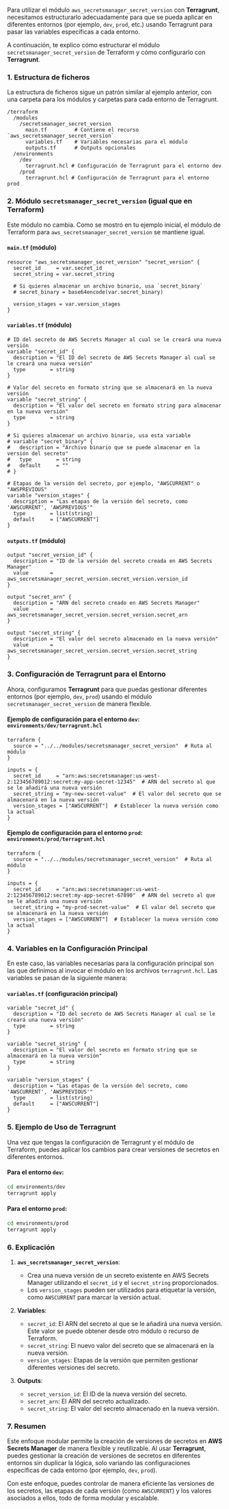 Para utilizar el módulo `aws_secretsmanager_secret_version` con **Terragrunt**, necesitamos estructurarlo adecuadamente para que se pueda aplicar en diferentes entornos (por ejemplo, `dev`, `prod`, etc.) usando Terragrunt para pasar las variables específicas a cada entorno.

A continuación, te explico cómo estructurar el módulo `secretsmanager_secret_version` de Terraform y cómo configurarlo con **Terragrunt**.

### 1. Estructura de ficheros

La estructura de ficheros sigue un patrón similar al ejemplo anterior, con una carpeta para los módulos y carpetas para cada entorno de Terragrunt.

```text
/terraform
  /modules
    /secretsmanager_secret_version
      main.tf         # Contiene el recurso `aws_secretsmanager_secret_version`
      variables.tf    # Variables necesarias para el módulo
      outputs.tf      # Outputs opcionales
  /environments
    /dev
      terragrunt.hcl # Configuración de Terragrunt para el entorno dev
    /prod
      terragrunt.hcl # Configuración de Terragrunt para el entorno prod
```

### 2. Módulo `secretsmanager_secret_version` (igual que en Terraform)

Este módulo no cambia. Como se mostró en tu ejemplo inicial, el módulo de Terraform para `aws_secretsmanager_secret_version` se mantiene igual.

#### `main.tf` (módulo)

```hcl
resource "aws_secretsmanager_secret_version" "secret_version" {
  secret_id     = var.secret_id
  secret_string = var.secret_string

  # Si quieres almacenar un archivo binario, usa `secret_binary`
  # secret_binary = base64encode(var.secret_binary)

  version_stages = var.version_stages
}
```

#### `variables.tf` (módulo)

```hcl
# ID del secreto de AWS Secrets Manager al cual se le creará una nueva versión
variable "secret_id" {
  description = "El ID del secreto de AWS Secrets Manager al cual se le creará una nueva versión"
  type        = string
}

# Valor del secreto en formato string que se almacenará en la nueva versión
variable "secret_string" {
  description = "El valor del secreto en formato string para almacenar en la nueva versión"
  type        = string
}

# Si quieres almacenar un archivo binario, usa esta variable
# variable "secret_binary" {
#   description = "Archivo binario que se puede almacenar en la versión del secreto"
#   type        = string
#   default     = ""
# }

# Etapas de la versión del secreto, por ejemplo, "AWSCURRENT" o "AWSPREVIOUS"
variable "version_stages" {
  description = "Las etapas de la versión del secreto, como 'AWSCURRENT', 'AWSPREVIOUS'"
  type        = list(string)
  default     = ["AWSCURRENT"]
}
```

#### `outputs.tf` (módulo)

```hcl
output "secret_version_id" {
  description = "ID de la versión del secreto creada en AWS Secrets Manager"
  value       = aws_secretsmanager_secret_version.secret_version.version_id
}

output "secret_arn" {
  description = "ARN del secreto creado en AWS Secrets Manager"
  value       = aws_secretsmanager_secret_version.secret_version.secret_arn
}

output "secret_string" {
  description = "El valor del secreto almacenado en la nueva versión"
  value       = aws_secretsmanager_secret_version.secret_version.secret_string
}
```

### 3. Configuración de Terragrunt para el Entorno

Ahora, configuramos **Terragrunt** para que puedas gestionar diferentes entornos (por ejemplo, `dev`, `prod`) usando el módulo `secretsmanager_secret_version` de manera flexible.

#### Ejemplo de configuración para el entorno `dev`: `environments/dev/terragrunt.hcl`

```hcl
terraform {
  source = "../../modules/secretsmanager_secret_version"  # Ruta al módulo
}

inputs = {
  secret_id     = "arn:aws:secretsmanager:us-west-2:123456789012:secret:my-app-secret-12345"  # ARN del secreto al que se le añadirá una nueva versión
  secret_string = "my-new-secret-value"  # El valor del secreto que se almacenará en la nueva versión
  version_stages = ["AWSCURRENT"]  # Establecer la nueva versión como la actual
}
```

#### Ejemplo de configuración para el entorno `prod`: `environments/prod/terragrunt.hcl`

```hcl
terraform {
  source = "../../modules/secretsmanager_secret_version"  # Ruta al módulo
}

inputs = {
  secret_id     = "arn:aws:secretsmanager:us-west-2:123456789012:secret:my-app-secret-67890"  # ARN del secreto al que se le añadirá una nueva versión
  secret_string = "my-prod-secret-value"  # El valor del secreto que se almacenará en la nueva versión
  version_stages = ["AWSCURRENT"]  # Establecer la nueva versión como la actual
}
```

### 4. Variables en la Configuración Principal

En este caso, las variables necesarias para la configuración principal son las que definimos al invocar el módulo en los archivos `terragrunt.hcl`. Las variables se pasan de la siguiente manera:

#### `variables.tf` (configuración principal)

```hcl
variable "secret_id" {
  description = "ID del secreto de AWS Secrets Manager al cual se le creará una nueva versión"
  type        = string
}

variable "secret_string" {
  description = "El valor del secreto en formato string que se almacenará en la nueva versión"
  type        = string
}

variable "version_stages" {
  description = "Las etapas de la versión del secreto, como 'AWSCURRENT', 'AWSPREVIOUS'"
  type        = list(string)
  default     = ["AWSCURRENT"]
}
```

### 5. Ejemplo de Uso de Terragrunt

Una vez que tengas la configuración de Terragrunt y el módulo de Terraform, puedes aplicar los cambios para crear versiones de secretos en diferentes entornos.

#### Para el entorno `dev`:

```bash
cd environments/dev
terragrunt apply
```

#### Para el entorno `prod`:

```bash
cd environments/prod
terragrunt apply
```

### 6. Explicación

1. **`aws_secretsmanager_secret_version`**:
   - Crea una nueva versión de un secreto existente en AWS Secrets Manager utilizando el `secret_id` y el `secret_string` proporcionados.
   - Los `version_stages` pueden ser utilizados para etiquetar la versión, como `AWSCURRENT` para marcar la versión actual.

2. **Variables**:
   - `secret_id`: El ARN del secreto al que se le añadirá una nueva versión. Este valor se puede obtener desde otro módulo o recurso de Terraform.
   - `secret_string`: El nuevo valor del secreto que se almacenará en la nueva versión.
   - `version_stages`: Etapas de la versión que permiten gestionar diferentes versiones del secreto.

3. **Outputs**:
   - `secret_version_id`: El ID de la nueva versión del secreto.
   - `secret_arn`: El ARN del secreto actualizado.
   - `secret_string`: El valor del secreto almacenado en la nueva versión.

### 7. Resumen

Este enfoque modular permite la creación de versiones de secretos en **AWS Secrets Manager** de manera flexible y reutilizable. Al usar **Terragrunt**, puedes gestionar la creación de versiones de secretos en diferentes entornos sin duplicar la lógica, solo variando las configuraciones específicas de cada entorno (por ejemplo, `dev`, `prod`). 

Con este enfoque, puedes controlar de manera eficiente las versiones de los secretos, las etapas de cada versión (como `AWSCURRENT`) y los valores asociados a ellos, todo de forma modular y escalable.